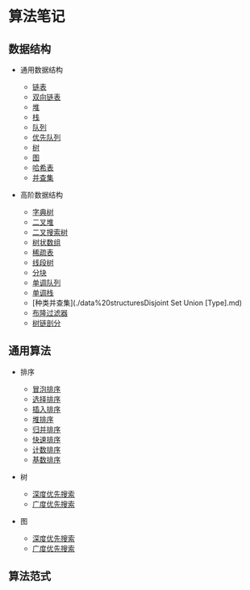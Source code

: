 # 算法笔记

## 数据结构

- 通用数据结构

  - [链表](./data%20structures/Linked%20List.md)
  - [双向链表](./data%20structuresDoubly%20Linked%20List.md)
  - [堆](./data%20structuresHeap.md)
  - [栈](./data%20structuresStack.md)
  - [队列](./data%20structuresQueue.md)
  - [优先队列](./data%20structuresPriority%20Queue.md)
  - [树](./data%20structuresTree.md)
  - [图](./data%20structuresGraph.md)
  - [哈希表](./data%20structuresHash%20Table.md)
  - [并查集](./data%20structuresDisjoint%20Set%20Union.md)

- 高阶数据结构

  - [字典树](./data%20structuresTrie.md)
  - [二叉堆](./data%20structuresBinary%20Heap.md)
  - [二叉搜索树](./data%20structuresBinary%20Search%20Tree.md)
  - [树状数组](./data%20structuresBinary%20Index%20Tree.md)
  - [稀疏表](./data%20structuresSparse%20Table.md)
  - [线段树](./data%20structuresSegment%20Tree.md)
  - [分块](./data%20structuresPartitioning.md)
  - [单调队列](./data%20structuresMonotone%20Queue.md)
  - [单调栈](./data%20structuresMonotone%20Stack.md)
  - [种类并查集](./data%20structuresDisjoint Set Union [Type].md)
  - [布隆过滤器](./data%20structuresBloom%20Filter.md)
  - [树链剖分](./data%20structuresHeavy%20Path%20Decomposition.md)

## 通用算法

- 排序

  - [冒泡排序](./topics/sorting/Bubble%20Sort.md)
  - [选择排序](./topics/sorting/Selection%20Sort.md)
  - [插入排序](./topics/sorting/Insertion%20Sort.md)
  - [堆排序](./topics/sorting/Heap%20Sort.md)
  - [归并排序](./topics/sorting/Merge%20Sort.md)
  - [快速排序](./topics/sorting/Quick%20Sort.md)
  - [计数排序](./topics/sorting/Counting%20Sort.md)
  - [基数排序](./topics/sorting/Radix%20Sort.md)

- 树

  - [深度优先搜索]()
  - [广度优先搜索]()

- 图
  - [深度优先搜索]()
  - [广度优先搜索]()

## 算法范式
